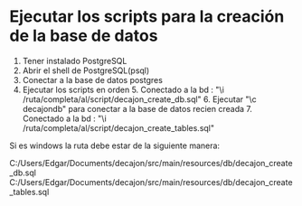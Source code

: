 # Ejecutar los scripts para la creación de la base de datos
1. Tener instalado PostgreSQL
2. Abrir el shell de PostgreSQL(psql)
3. Conectar a la base de datos postgres
4. Ejecutar los scripts en orden
   5. Conectado a la bd <postgres>: "\i /ruta/completa/al/script/decajon_create_db.sql"
   6. Ejecutar "\c decajondb" para conectar a la base de datos recien creada
   7. Conectado a la bd <decajondb>: "\i /ruta/completa/al/script/decajon_create_tables.sql"

Si es windows la ruta debe estar de la siguiente manera:

C:/Users/Edgar/Documents/decajon/src/main/resources/db/decajon_create_db.sql
C:/Users/Edgar/Documents/decajon/src/main/resources/db/decajon_create_tables.sql

